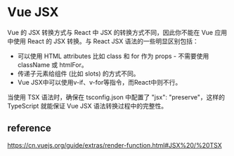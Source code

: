 # Vue JSX
Vue 的 JSX 转换方式与 React 中 JSX 的转换方式不同，因此你不能在 Vue 应用中使用 React 的 JSX 转换。与 React JSX 语法的一些明显区别包括：
- 可以使用 HTML attributes 比如 class 和 for 作为 props - 不需要使用 className 或 htmlFor。
- 传递子元素给组件 (比如 slots) 的方式不同。
- Vue JSX中可以使用v-if、v-for等指令，而React中则不行。

当使用 TSX 语法时，确保在 tsconfig.json 中配置了 "jsx": "preserve"，这样的 TypeScript 就能保证 Vue JSX 语法转换过程中的完整性。

## reference
https://cn.vuejs.org/guide/extras/render-function.html#JSX%20/%20TSX